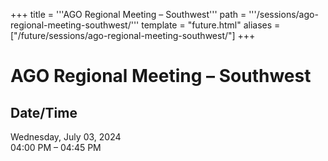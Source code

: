 +++
title = '''AGO Regional Meeting – Southwest'''
path = '''/sessions/ago-regional-meeting-southwest/'''
template = "future.html"
aliases = ["/future/sessions/ago-regional-meeting-southwest/"]
+++

<h1>AGO Regional Meeting – Southwest</h1>

<h2>Date/Time</h2>
<p>Wednesday, July 03, 2024<br>
04:00 PM – 04:45 PM</p>

